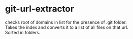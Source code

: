 # git-url-extractor
checks root of domains in list for the presence of .git folder.  
Takes the index and converts it to a list of all files on that url.  
Sorted in folders.  
